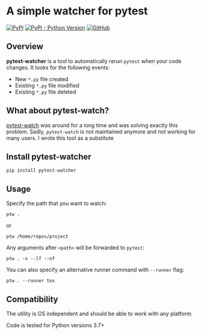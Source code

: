 # A simple watcher for pytest

[![PyPI](https://img.shields.io/pypi/v/pytest-watcher)](https://pypi.org/project/pytest-watcher/)
[![PyPI - Python Version](https://img.shields.io/pypi/pyversions/pytest-watcher)](https://pypi.org/project/pytest-watcher/)
[![GitHub](https://img.shields.io/github/license/olzhasar/pytest-watcher)](https://github.com/olzhasar/pytest-watcher/blob/master/LICENSE)

## Overview

**pytest-watcher** is a tool to automatically rerun `pytest` when your code changes.
It looks for the following events:

- New `*.py` file created
- Existing `*.py` file modified
- Existing `*.py` file deleted

## What about pytest-watch?

[pytest-watch](https://github.com/joeyespo/pytest-watch) was around for a long time and was solving exactly this problem. Sadly, `pytest-watch` is not maintained anymore and not working for many users. I wrote this tool as a substitute

## Install pytest-watcher

```
pip install pytest-watcher
```

## Usage

Specify the path that you want to watch:

```
ptw .
```

or

```
ptw /home/repos/project
```

Any arguments after `<path>` will be forwarded to `pytest`:

```
ptw . -x --lf --nf
```

You can also specify an alternative runner command with `--runner` flag:

```
ptw . --runner tox
```

## Compatibility

The utility is OS independent and should be able to work with any platform.

Code is tested for Python versions 3.7+
